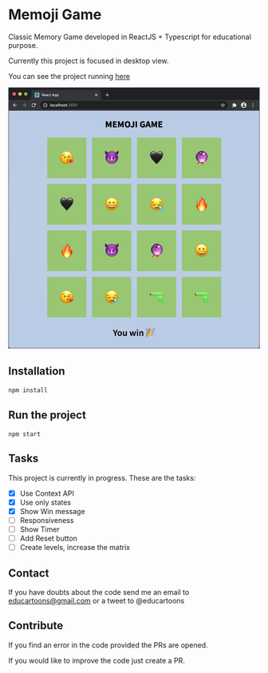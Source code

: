 # Memoji Game

Classic Memory Game developed in ReactJS + Typescript for educational purpose.

Currently this project is focused in desktop view.

You can see the project running [here]()

![Memoji Game](./src/mockup/mock.png)

## Installation 

```
npm install
```

## Run the project

```
npm start
```

## Tasks

This project is currently in progress.  These are the tasks:

- [x] Use Context API 
- [x] Use only states
- [x] Show Win message
- [ ] Responsiveness
- [ ] Show Timer
- [ ] Add Reset button
- [ ] Create levels, increase the matrix

## Contact

If you have doubts about the code send me an email to educartoons@gmail.com or a tweet to @educartoons

## Contribute

If you find an error in the code provided the PRs are opened.

If you would like to improve the code just create a PR.